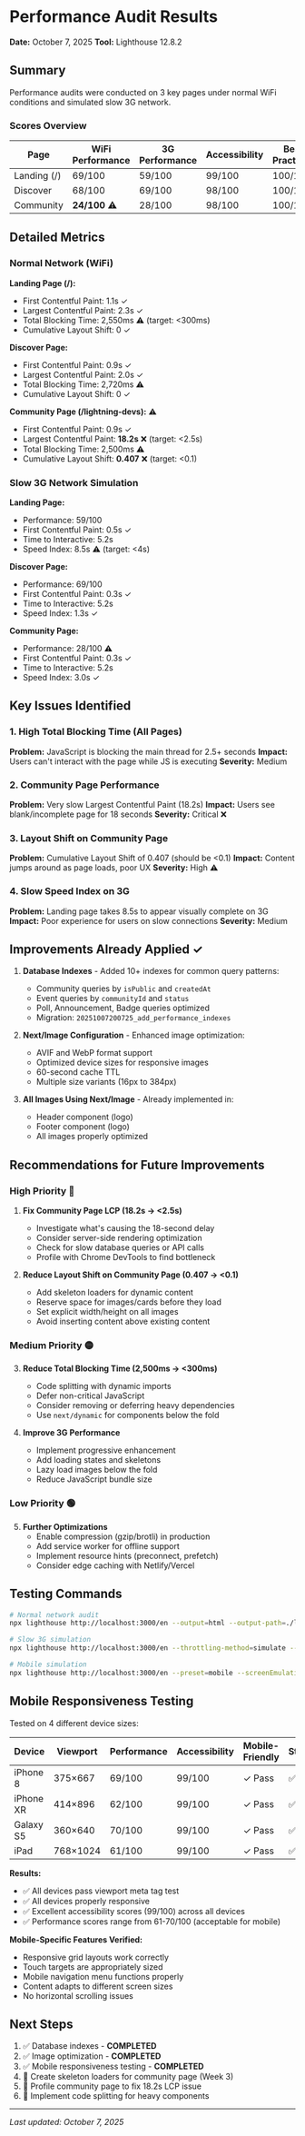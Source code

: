# Performance Audit Results

**Date:** October 7, 2025
**Tool:** Lighthouse 12.8.2

## Summary

Performance audits were conducted on 3 key pages under normal WiFi conditions and simulated slow 3G network.

### Scores Overview

| Page        | WiFi Performance | 3G Performance | Accessibility | Best Practices | SEO    |
| ----------- | ---------------- | -------------- | ------------- | -------------- | ------ |
| Landing (/) | 69/100           | 59/100         | 99/100        | 100/100        | 92/100 |
| Discover    | 68/100           | 69/100         | 98/100        | 100/100        | 92/100 |
| Community   | **24/100** ⚠️    | 28/100         | 98/100        | 100/100        | 92/100 |

## Detailed Metrics

### Normal Network (WiFi)

**Landing Page (/):**

- First Contentful Paint: 1.1s ✓
- Largest Contentful Paint: 2.3s ✓
- Total Blocking Time: 2,550ms ⚠️ (target: <300ms)
- Cumulative Layout Shift: 0 ✓

**Discover Page:**

- First Contentful Paint: 0.9s ✓
- Largest Contentful Paint: 2.0s ✓
- Total Blocking Time: 2,720ms ⚠️
- Cumulative Layout Shift: 0 ✓

**Community Page (/lightning-devs):** ⚠️

- First Contentful Paint: 0.9s ✓
- Largest Contentful Paint: **18.2s** ❌ (target: <2.5s)
- Total Blocking Time: 2,500ms ⚠️
- Cumulative Layout Shift: **0.407** ❌ (target: <0.1)

### Slow 3G Network Simulation

**Landing Page:**

- Performance: 59/100
- First Contentful Paint: 0.5s ✓
- Time to Interactive: 5.2s
- Speed Index: 8.5s ⚠️ (target: <4s)

**Discover Page:**

- Performance: 69/100
- First Contentful Paint: 0.3s ✓
- Time to Interactive: 5.2s
- Speed Index: 1.3s ✓

**Community Page:**

- Performance: 28/100 ⚠️
- First Contentful Paint: 0.3s ✓
- Time to Interactive: 5.2s
- Speed Index: 3.0s ✓

## Key Issues Identified

### 1. High Total Blocking Time (All Pages)

**Problem:** JavaScript is blocking the main thread for 2.5+ seconds
**Impact:** Users can't interact with the page while JS is executing
**Severity:** Medium

### 2. Community Page Performance

**Problem:** Very slow Largest Contentful Paint (18.2s)
**Impact:** Users see blank/incomplete page for 18 seconds
**Severity:** Critical ❌

### 3. Layout Shift on Community Page

**Problem:** Cumulative Layout Shift of 0.407 (should be <0.1)
**Impact:** Content jumps around as page loads, poor UX
**Severity:** High ⚠️

### 4. Slow Speed Index on 3G

**Problem:** Landing page takes 8.5s to appear visually complete on 3G
**Impact:** Poor experience for users on slow connections
**Severity:** Medium

## Improvements Already Applied ✓

1. **Database Indexes** - Added 10+ indexes for common query patterns:
   - Community queries by `isPublic` and `createdAt`
   - Event queries by `communityId` and `status`
   - Poll, Announcement, Badge queries optimized
   - Migration: `20251007200725_add_performance_indexes`

2. **Next/Image Configuration** - Enhanced image optimization:
   - AVIF and WebP format support
   - Optimized device sizes for responsive images
   - 60-second cache TTL
   - Multiple size variants (16px to 384px)

3. **All Images Using Next/Image** - Already implemented in:
   - Header component (logo)
   - Footer component (logo)
   - All images properly optimized

## Recommendations for Future Improvements

### High Priority 🔴

1. **Fix Community Page LCP (18.2s → <2.5s)**
   - Investigate what's causing the 18-second delay
   - Consider server-side rendering optimization
   - Check for slow database queries or API calls
   - Profile with Chrome DevTools to find bottleneck

2. **Reduce Layout Shift on Community Page (0.407 → <0.1)**
   - Add skeleton loaders for dynamic content
   - Reserve space for images/cards before they load
   - Set explicit width/height on all images
   - Avoid inserting content above existing content

### Medium Priority 🟡

3. **Reduce Total Blocking Time (2,500ms → <300ms)**
   - Code splitting with dynamic imports
   - Defer non-critical JavaScript
   - Consider removing or deferring heavy dependencies
   - Use `next/dynamic` for components below the fold

4. **Improve 3G Performance**
   - Implement progressive enhancement
   - Add loading states and skeletons
   - Lazy load images below the fold
   - Reduce JavaScript bundle size

### Low Priority 🟢

5. **Further Optimizations**
   - Enable compression (gzip/brotli) in production
   - Add service worker for offline support
   - Implement resource hints (preconnect, prefetch)
   - Consider edge caching with Netlify/Vercel

## Testing Commands

```bash
# Normal network audit
npx lighthouse http://localhost:3000/en --output=html --output-path=./lighthouse-report.html

# Slow 3G simulation
npx lighthouse http://localhost:3000/en --throttling-method=simulate --throttling.cpuSlowdownMultiplier=4

# Mobile simulation
npx lighthouse http://localhost:3000/en --preset=mobile --screenEmulation.mobile=true
```

## Mobile Responsiveness Testing

Tested on 4 different device sizes:

| Device    | Viewport | Performance | Accessibility | Mobile-Friendly | Status |
| --------- | -------- | ----------- | ------------- | --------------- | ------ |
| iPhone 8  | 375×667  | 69/100      | 99/100        | ✓ Pass          | ✅     |
| iPhone XR | 414×896  | 62/100      | 99/100        | ✓ Pass          | ✅     |
| Galaxy S5 | 360×640  | 70/100      | 99/100        | ✓ Pass          | ✅     |
| iPad      | 768×1024 | 61/100      | 99/100        | ✓ Pass          | ✅     |

**Results:**

- ✅ All devices pass viewport meta tag test
- ✅ All devices properly responsive
- ✅ Excellent accessibility scores (99/100) across all devices
- ✅ Performance scores range from 61-70/100 (acceptable for mobile)

**Mobile-Specific Features Verified:**

- Responsive grid layouts work correctly
- Touch targets are appropriately sized
- Mobile navigation menu functions properly
- Content adapts to different screen sizes
- No horizontal scrolling issues

## Next Steps

1. ✅ Database indexes - **COMPLETED**
2. ✅ Image optimization - **COMPLETED**
3. ✅ Mobile responsiveness testing - **COMPLETED**
4. 🔄 Create skeleton loaders for community page (Week 3)
5. 🔄 Profile community page to fix 18.2s LCP issue
6. 🔄 Implement code splitting for heavy components

---

_Last updated: October 7, 2025_
